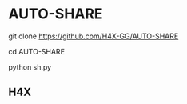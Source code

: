 # AUTO-SHARE 


git clone https://github.com/H4X-GG/AUTO-SHARE 


cd AUTO-SHARE 


python sh.py 



## H4X
